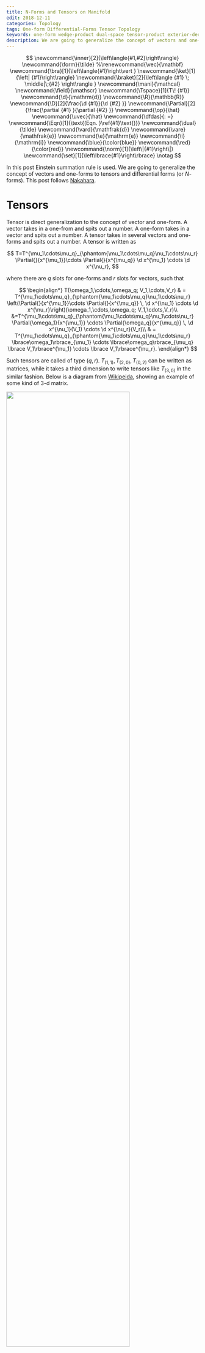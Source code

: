 ```yaml
---
title: N-Forms and Tensors on Manifold
edit: 2018-12-11
categories: Topology
tags: One-form Differential-Forms Tensor Topology 
keywords: one-form wedge-product dual-space tensor-product exterior-derivative curl divergent div 
description: We are going to generalize the concept of vectors and one-forms to tensors and differential forms. In the mean time, wedge product and exterior derivative were introduced. Exterior derivative lies the foundation for cohomology.
---
```


$$
\newcommand{\inner}[2]{\left\langle{#1,#2}\right\rangle}
\newcommand{\form}{\tilde}
%\renewcommand{\vec}{\mathbf}
\newcommand{\bra}[1]{\left\langle{#1}\right\vert }
\newcommand{\ket}[1]{\left| {#1}\right\rangle}
\newcommand{\braket}[2]{\left\langle {#1} \; \middle|\;{#2} \right\rangle }
\newcommand{\mani}{\mathcal}
\newcommand{\field}{\mathscr}
\newcommand{\Tspace}[1]{T\! {#1}}
\newcommand{\d}{\mathrm{d}}
\newcommand{\R}{\mathbb{R}}
\newcommand{\D}[2]{\frac{\d {#1}}{\d {#2} }}
\newcommand{\Partial}[2]{\frac{\partial {#1} }{\partial {#2} }}
\newcommand{\op}{\hat}
\newcommand{\uvec}{\hat}
\newcommand{\dfdas}{: =}
\newcommand{\Eqn}[1]{\text{(Eqn. }\ref{#1}\text{)}}
\newcommand{\dual}{\tilde}
\newcommand{\vard}{\mathfrak{d}}
\newcommand{\vare}{\mathfrak{e}}
\newcommand{\e}{\mathrm{e}}
\newcommand{\i}{\mathrm{i}}
\newcommand{\blue}{\color{blue}}
\newcommand{\red}{\color{red}}
\newcommand{\norm}[1]{\left\|{#1}\right\|}
\newcommand{\set}[1]{\left\lbrace{#1}\right\rbrace}
\notag
$$

In this post Einstein summation rule is used. We are going to generalize the concept of vectors and one-forms to tensors and differential forms (or $N$-forms). This post follows [Nakahara](http://stringworld.ru/files/Nakahara_M._Geometry_topology_and_physics_2nd_ed..pdf).

# Tensors

Tensor is direct generalization to the concept of vector and one-form. A vector takes in a one-from and spits out a number. A one-form takes in a vector and spits out a number. A tensor takes in several vectors and one-forms and spits out a number. A tensor is written as 

$$
T=T^{\mu_1\cdots\mu_q}_{\phantom{\mu_1\cdots\mu_q}\nu_1\cdots\nu_r} \Partial{}{x^{\mu_1}}\cdots \Partial{}{x^{\mu_q}} \d x^{\nu_1} \cdots \d x^{\nu_r},
$$

where there are $q$ slots for one-forms and $r$ slots for vectors, such that

$$
\begin{align*}
T(\omega_1,\cdots,\omega_q; V_1,\cdots,V_r) 
& = T^{\mu_1\cdots\mu_q}_{\phantom{\mu_1\cdots\mu_q}\nu_1\cdots\nu_r} \left(\Partial{}{x^{\mu_1}}\cdots \Partial{}{x^{\mu_q}} \, \d x^{\nu_1} \cdots \d x^{\nu_r}\right)(\omega_1,\cdots,\omega_q; V_1,\cdots,V_r)\\
&=T^{\mu_1\cdots\mu_q}_{\phantom{\mu_1\cdots\mu_q}\nu_1\cdots\nu_r}  \Partial{\omega_1}{x^{\mu_1}} \cdots \Partial{\omega_q}{x^{\mu_q}} \, \d x^{\nu_1}(V_1) \cdots \d x^{\nu_r}(V_r)\\
& = T^{\mu_1\cdots\mu_q}_{\phantom{\mu_1\cdots\mu_q}\nu_1\cdots\nu_r} \lbrace\omega_1\rbrace_{\mu_1} \cdots \lbrace\omega_q\rbrace_{\mu_q} \lbrace V_1\rbrace^{\nu_1} \cdots \lbrace V_1\rbrace^{\nu_r}.
\end{align*}
$$

Such tensors are called of type $(q,r)$. $T_{(1,1)},\, T_{(2,0)},\,T_{(0,2)}$ can be written as matrices, while it takes a third dimension to write tensors like $T_{(3,0)}$ in the similar fashion. Below is a diagram from [Wikipeida](https://en.wikipedia.org/wiki/OLAP_cube), showing an example of some kind of $3$-d matrix.

<img src="https://upload.wikimedia.org/wikipedia/commons/4/46/OLAP_drill_up%26down.png" width="80%">

# Wedge Product

One way to generalize one-forms to differential forms (or $N$-forms) is to take products of one-forms. A two-form is can be seen as a "product" of two one-forms. A $N$-form is then a series of product of one-forms. This product is called a wedge product. 

## Wedge Product of General Vectors

We will first see how wedge product works in the context of vectors.

The cross product of vectors $U \times V$ is a very useful operation in $3$ dimensional geometry. It determines the area of the **parallelogram** containing these vectors and the plane containing it. A **wedge product** is the analogue used to determine a high dimensional parallelograms.

The wedge (楔) product (楔积) $\wedge$ is a special kind of tensor product. 

$$
V^{\mu _ 1} \wedge V^{\mu _ 2} \wedge\cdots\wedge V^{\mu _ r} = \sum _ {P\in \mathbb S _ r} \operatorname{sgn}(P) V^{\mu _ {P(1)}} \otimes V^{\mu _ {P(2)}}\otimes \cdots\otimes V^{\mu  _ {P(r)}} \label{wedgeDef}
$$

For example, 

$$
\begin{align}
U \wedge V &= U \otimes V - V \otimes U\\
U \wedge V  \wedge W &= U \otimes V  \otimes W + W \otimes U \otimes V  + V  \otimes W \otimes U \notag \\
&- U \otimes W \otimes V  - W \otimes V  \otimes U - V \otimes U \otimes W \label{wedgeExample}
\end{align}
$$

[[John](https://www.av8n.com/physics/area-volume.pdf)] There is a **norm** for a wedge product (seen as a bi-vector) defined as 

$$
\begin{align}
\norm{A \wedge B}^2&\dfdas(A \wedge B)\cdot(B \wedge A)\notag\\
&=-(A \wedge B)^2
\end{align}
$$

> ***CONNECTIONS TO GEOMETRIC ENTITIES***:
>
> 1. **Analogue to cross product as a test of collinearity**: The wedge product gives a simple way to test for "**coplanarity**" or linear (in)dependence of vectors: if $U$ and $V$ are collinear, $U\wedge V=0$.
>    
>    $$
>    U \wedge V =U \wedge aU=a(U \otimes U - U \otimes U)=0 \notag
>    $$
>
>    If $W$ is coplanar with $U$ and $V$, $W = a U + b V$, i.e., $U,\, V,\, W$ are not maximally linear independent, then
>
>    $$
>    W \wedge U \wedge V = aU  \wedge U \wedge V+bV\wedge U \wedge V = 0 \notag
>    $$
>
> 2. **Analogue to cross product as a indicator of orientation**: If $n\gt 3$, there are infinitely many directions perpendicular to the two vectors, so you can't think of the orientation as a vector (like the cross product in three dimensions). Instead, you may think of the orientation as a *circle* in the plane of the two given vectors $U$ and $V$, with a direction attached to it in one of the two possible ways: $\circlearrowleft$ or $\circlearrowright$. This orientation is 
>
> 3. **Analogue to cross product as a way to compute "area of parallelogram"**: For two vectors $U=(a,b,c)$ and $V=(d,e,f)$, We can see that the nonzero entries of wedge product are basically the same as for the cross product. 
>
>    $$
>    \begin{align}
>    \vec{u} \wedge \vec{v}
>    &=(u _ 1,u _ 2,u _ 3)\wedge(v _ 1,v _ 2,v _ 3)\notag\\
>    &=(u _ 1,u _ 2,u _ 3)\otimes(v _ 1,v _ 2,v _ 3)-(u _ 1,u _ 2,u _ 3)\otimes(v _ 1,v _ 2,v _ 3) \notag\\
>    &\substack{\text{the basis is different}\newline\neq} \begin{pmatrix}
>     0        & \red u _ 1v _ 2 − u _ 2v _ 1  & \red u _ 1v _ 3 − u _ 3v _ 1\\
>     \blue −u _ 1v _ 2 + u _ 2v _ 1 & 0        & \red u _ 2v _ 3 − u _ 3v _ 2\\
>     \blue −u _ 1v _ 3 + u _ 3v _ 1 & \blue −u _ 2v _ 3 + u _ 3v _ 2 & 0        
>    \end{pmatrix}\notag\\
>    &= (u _ 1 v _ 2 - u _ 2 v _ 1) (\uvec{e} _ 1 \wedge \uvec{e} _ 2) + (u _ 3 v _ 1 - u _ 1 v _ 3) (\uvec{e} _ 3 \wedge \uvec{e} _ 1) + (u _ 2 v _ 3 - u _ 3 v _ 2) (\uvec{e} _ 2 \wedge \uvec{e} _ 3) \label{wedgetensorvector}\\
>         \notag\\
>    \vec{u} \times \vec{v}
>    &=(u _ 1, u _ 2, u _ 3) \times (v _ 1, v _ 2, v _ 3) \notag\\
>    &= {\red(u _ 2v _ 3 − u _ 3v _ 2)}\uvec i + {\red(−u _ 1v _ 3 + u _ 3v _ 1)}\uvec j + {\red(u _ 1v _ 2 − u _ 2v _ 1)}\uvec k\notag\\
>         \end{align}
>    $$
>
>    > **Note:**
>    >
>    > - The wedge product is a tensor, **not a matrix**. The wedge product of two dimension $3$ vectors has a dimension of $3$, not $9$ $\Eqn{wedgetensorvector}$. 
>    > - This matrix is anti-symmetry matrix of odd dimension and thus has a zero determinant.
>
>    However, this result is not the area of this two vectors. $U \wedge V$ is a bivector, it's norm 
>
>    $$
>    A^2=\norm{U\wedge V}^2\substack{\small\text{numerically}\newline\huge {=}}(U \times V)^2 
>    $$
>    
>    is the area of the parallelogram.
>
> 4. **Generalization as a direct way to calculate $n$-dimensional area, (specially, $3$-dimensional area being the volume)**: the $n$-dimensional area is defined as a $n$ wedge product of $n$-dimensional vectors. For $n=3$, 
>    
>     $$
>     \vec{u} \wedge \vec{v} \wedge \vec{w} = (u _ 1 v _ 2 w _ 3 + u _ 2 v _ 3 w _ 1 + u _ 3 v _ 1 w _ 2 - u _ 1 v _ 3 w _ 2 - u _ 2 v _ 1 w _ 3 - u _ 3 v _ 2 w _ 1) (\uvec{e} _ 1 \wedge \uvec{e} _ 2 \wedge \uvec{e} _ 3) 
>     $$
>
>     Again we obtain the volume ($3$-dimensional area) $V^2=\norm{\vec{u} \wedge \vec{v} \wedge \vec{w} }$. 
>
>     There is more to it. While $\vec{u} \wedge \vec{v} \wedge \vec{w}$ is a simple construction of three vectors, it is also a wedge product of vector and yet a wedge product $\vec{u} \wedge (\vec{v} \wedge \vec{w}).$ The volume of the parallelepiped ($3$-dimensional area) is now the span of a vector and an parallelogram ($2$-dimensional area). Similarly, a $(n+m)$-dimensional area can be spanned by a $n$-dimensional area and $m$-dimensional area.
>

## $p$-Forms from Wedge Product

After having gained some familiarity with wedge products, we are now ready to construct $p$-forms.

Still, wedge (楔) product (楔积) $\wedge$ is a special kind of tensor product. The rule for wedge product of basis is as follow:

$$
\d x^{\mu _ 1} \wedge \d x^{\mu _ 2} \wedge\cdots\wedge \d x^{\mu _ r} = \sum _ {P\in \mathbb S _ r} \operatorname{sgn}(P) \d x ^{\mu _ {P(1)}} \otimes \d x^{\mu _ {P(2)}}\otimes \cdots\otimes \d x^{\mu  _ {P(r)}} \label{r-form-basis}
$$

$\Eqn{r-form-basis}$ gives us the basis for $r$-forms. The space of $r$-forms spanned by these basis is denoted as $\Omega^r$. A general $r$-form is then

$$
\omega=\frac{1}{r!}\omega_{\mu_1\mu_2\cdots\mu_r}\d x^{\mu _ 1} \wedge \d x^{\mu _ 2} \wedge\cdots\wedge \d x^{\mu _ r}
$$

There are only $\binom{m}{r}=\frac{m!}{(m-r)!r!}$ choices of $\set{\d x^{\mu_i}}$ to form a non-zero basis, so is the dimension of space $\Omega^r$.

## Wedge Product of $p$-Forms

For example,

$$
\begin{align}
(3\d x + \d y) ∧ (\e^x\d x + 2\d y) &= 3\e^x\d x ∧ \d x + 6\d x ∧ \d y + \e^x \d y ∧ \d x + 2\d y ∧ \d y\\
&= (6 − \e^x)\d x ∧ \d y
\end{align}
$$

# Exterior Derivative

All the vector calculus, div, grad, curl, the divergence theorem and Stokes’ theorem, etc. are well defined in three dimensional spaces. But it would be hard to generalize the notion of curl in higher dimensions.

$$
\nabla \times X = \left( \frac{\partial X_3}{\partial x^2} - \frac{\partial X_2}{\partial x^3}, \frac{\partial X_1}{\partial x^3} - \frac{\partial X_3}{\partial x^1}, \frac{\partial X_2}{\partial x^1} - \frac{\partial X_1}{\partial x^2} \right),
$$

Exterior derivatives provides an easy way to perform vector calculus in greater-than-three dimensional spaces, with a sweet side effect that those divs, grads, curls, will be represented by two simple formulae.

## Exterior Derivative of Functions

We will start from a function $f:\R^n\rightarrow \R$. We will perform an exterior derivative $\d$ on the function. Our new definition of exterior derivative should comply with normal derivatives on functions, i.e.,  

$$
\d f \dfdas \Partial {f}{x^1} \d x^1 + \cdots + \Partial {f}{x^n} \d x^n.
$$

That is a good old one-form! Or we could write it as

$$
\nabla f = (\d f)^\sharp
$$

to emphasize the relationship of divs and exterior derivatives.

## General Definition of Exterior Derivative

The exterior derivative of a function is a one-form. We will go and find out the "second derivative" of $f$.

For our definition to make sense, we require that

1. The "derivative" of a $1$-form (first derivative) should result in a $2$-form. 
2. The "second exterior derivative" of a function should some how relate to the second derivative of $f$.

> I couldn't find any way to heuristically introduce the definition from deductions, so I decided to give the definition and explain it later.

In general, the exterior derivative of a $p$-from $\omega=ω_{i_1\cdots i_p} \d x^{i_1} \wedge\cdots\wedge \d x^{i_p}$ is defined by

$$
\begin{align*}
\d\omega &=
\d (f\, dx_{i_1} \wedge \cdots\wedge  dx_{i_n} ) \\
&= \d f \wedge dx_{i_1} \wedge\cdots \wedge dx_{i_n},
\quad\text{where } \d f = \Partial {f}{x^1} \d x^1 + \cdots + \Partial {f}{x^n} \d x^n\\
&=\frac{1}{p!}\Partial{ω_{i_1\cdots i_p}}{x^i} \d x^i \wedge \d x^{i_1} \wedge\cdots\wedge \d x^{i_p}
\end{align*}
$$

From this definition, we have

> 1. For $\omega=f$, it agrees with the differential of $f$
>
> 2. Exterior derivative have a Leibniz's Rule
>    
>    $$
>    \begin{align*}
>    \d(\omega\wedge\eta)&=(\d\omega)\wedge\eta+(-1)^p\omega\wedge(\d\eta),\quad \text{$\omega$ is $p$-form}\\
>    \end{align*}
>    $$
>
> 3. $\d^2=0$.
>
>      Proof for $\d^2=0 $:
>      
>      $$
>      \begin{align*}
>      \d(\d\omega) &= \d (\frac{1}{p!}\Partial{ω_{i_1\cdots i_p}}{x^i}\d x^i \wedge  \d x^{i_1} \wedge\cdots\wedge \d x^{i_p})\\
>      &=\frac{1}{p!}\d (\Partial{ω_{i_1\cdots i_p}}{x^i}\d x^i )\wedge \d x^{i_1} \wedge\cdots\wedge \d x^{i_p} \\
>      &=\frac{1}{p!} \Partial{^2ω_{i_1\cdots i_p}}{x^i\partial x^j}\d x^i \wedge \d x^j \wedge \d x^{i_1} \wedge\cdots\wedge \d x^{i_p} 
>      \end{align*}
>      $$
>
>      Since $\Partial{^2ω_{i_1\cdots i_p}}{x^i\partial x^j}$ is symmetric with respect to $x^i$ and $x^j$, and $\d x^i \wedge \d x^j$ is antisymmetric, the RHS is zero.
>

For example, 

$$
\begin{align*}
\d (\d f) &= \d (\Partial {f}{x^1} \d x^1 + \cdots + \Partial {f}{x^n} \d x^n)\\
&=(\d \Partial {f}{x^i} )\wedge\d x ^ i + \d( \d x ^ i)\wedge\Partial {f}{x^i}\\
\xrightarrow{\d( \d x ^ i)=0}&=(\d \Partial {f}{x^i} )\wedge\d x ^ i \\
&=\Partial{^2f }{x^i\partial x ^ j}\d x ^ j \wedge\d x ^ i\\
&\equiv 0
\end{align*}
$$

## A Glimpse of Closed Form and Exact Form

If $\d \omega = 0$, $\omega$ is called an closed from. If $\d \eta=\omega$ , $\omega$ is called a exact form. These names have something to do with cohomology, which you will find in my later posts.

$\d^2 = 0$ means that **all exact forms are closed**, since $\d\omega=\d^2\eta=0$. But the reserve is not always true, i.e., not all closed forms are exact. 

Before I start listing examples, let's find out what it takes for a form to be exact. The most straightforward way to proof a differential form to be exact is to find a $\eta$ such that $\d\eta=\omega$. This problem is equivalent of solving a differential equation, which need the definition of integral. We'll leave the discussion to Cohomology. 

## Exterior Derivative and Vector Calculus

In the beginning of this section, I promised that divs, grads, curls, will be represented by two simple formulae in terms of exterior derivative. By the end of this subsection, we will have a diagram looks like this :

$$
\begin{array}{ccccccc}
&\text{0-forms} & \xrightarrow{\d}{} &\text{$1$-forms} & \xrightarrow{\d}{} & \text{$2$-forms} & \xrightarrow{\d}{}& \text{$3$-forms}\\
&\downarrow &&\downarrow&&\downarrow&&\downarrow   \\
&\text{{functions}} &\xrightarrow{\nabla}{} &\text{{vector fields}} &\xrightarrow{\nabla\times}{} &\text{{vector fields}} &\xrightarrow{\nabla\cdot}{} &\text{{functions}}\\
& function && divergence && curl && gradient
\end{array}
$$

We already have

$$
\nabla f = (\d f)^\sharp
$$

### Curl

Now we will see how exterior derivative act on one-forms. For example, 

$$
\d(F \d x+G\d y +H\d z) = (\Partial{G}{x} −\Partial{F}{y})\d x\wedge \d y +(\Partial{H}{y} −\Partial{G}{z})  \d y \wedge \d z + (\Partial{F}{z} − \Partial{H}{x})\d z \wedge \d x \notag
$$

If we convert this two form to a vector using the rule 

$$
\begin{cases}
\d x \wedge \d y \rightarrow \uvec z\\
\d y \wedge \d z \rightarrow \uvec x\\
\d z \wedge \d x \rightarrow \uvec y
 \end{cases},
$$

it coincides with the definition of **curl**.

$$
\vec{\nabla} \times V = (\Partial{H}{y} − \Partial{G}{z})\uvec x + (\Partial{F}{z} − \Partial{H}{x})\uvec y + (\Partial{G}{x} − \Partial{F}{y})\uvec z
$$

The conversion is called a **Hodge star dual**, denoted as $\star$. In $d$ dimensions the “$\star$” map takes a $p$-form to a $(d − p)$-form. In our case, 

$$
\begin{align*}
&\Bigg(\star\left((\Partial{G}{x} −\Partial{F}{y})\d x\wedge \d y + (\Partial{H}{y} −\Partial{G}{z})\d y \wedge \d z + (\Partial{F}{z} − \Partial{H}{x})\d z \wedge \d x\right)\Bigg)^\sharp\\
 &=\left((\Partial{H}{y} − \Partial{G}{z})\d x + (\Partial{F}{z} − \Partial{H}{x})\d y + (\Partial{G}{x} − \Partial{F}{y})\d z\right)^\sharp\\
 &=(\Partial{H}{y} − \Partial{G}{z})\uvec x + (\Partial{F}{z} − \Partial{H}{x})\uvec y + (\Partial{G}{x} − \Partial{F}{y})\uvec z.
 \end{align*}
$$

Finally we have the rule

$$
\nabla \times V = \Big(\star\big( \d(V^\flat)\big)\Big)^\sharp.
$$

What this complicated rule says is the following. To take the curl of a vector, first convert it to a one-from $V^\flat$, then  take the exterior derivative of the one-from and get $\d V^\flat$, and finally convert the two form back to a vector through $\star \left(\phantom{a}\right)^\sharp$.

### Gradient

Now we take the exterior derivative of a two-from,

$$
\begin{align*}
&\d (F \d y \wedge \d z + G\d z \wedge \d x + H\d x \wedge \d y)\\
& = (\Partial{F}{x}\d x + \Partial{F}{y}\d y + \Partial{F}{z}\d z) \wedge \d y \wedge \d z +(\Partial{G}{x}\d x + \Partial{G}{y}\d y + \Partial{G}{z}\d z) \wedge \d z \wedge \d x+\\
& \phantom{==}(\Partial{H}{x}\d x + \Partial{H}{y}\d y + \Partial{H}{z}\d z) \wedge \d x \wedge \d y\\
&= (\Partial{F}{x} + \Partial{G}{y}  + \Partial{H}{z} )dx ∧ dy ∧ dz\quad,
\end{align*}
$$

which looks like the gradient. The rule is again

$$
\vec\nabla\cdot V = \Partial{F}{x} + \Partial{G}{y}  + \Partial{H}{z}.
$$

Write that rule as Hodge dual, we have

$$
\vec\nabla\cdot V=\star\Big(\d \big(\star (V ^\flat) \big)\Big),
$$

which means the following. Covert a vector field to a one-form, then take the Hodge dual of it to get a two-form, and then take the exterior derivative to get the right coefficient, and finally convert the result back to a number.

### Summary

$$
\begin{array}{ccccccc}
&\text{0-forms} & \xrightarrow{\d}{} &\text{$1$-forms} & \xrightarrow{\d}{} & \text{$2$-forms} & \xrightarrow{\d}{}& \text{$3$-forms}\\
&\downarrow &&\downarrow&&\downarrow&&\downarrow   \\
&\text{ {functions} } &\xrightarrow{\nabla}{} &\text{ {vector fields} } &\xrightarrow{\nabla\times}{} &\text{ {vector fields} } &\xrightarrow{\nabla\cdot}{} &\text{ {functions} }\\
& function & & divergence & & curl & & gradient
\end{array}
$$

We have went through all items in the diagram above and verified that our definition of exterior derivative united our common definition of differential operators in vector calculus into one simple symbol $\d$. 

